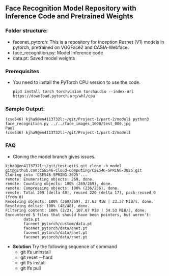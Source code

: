 ## Face Recognition Model Repository with Inference Code and Pretrained Weights

### Folder structure:
 - facenet_pytorch: This is a repository for Inception Resnet (V1) models in pytorch, pretrained on VGGFace2 and CASIA-Webface. 
 - face_recognition.py: Model Inference code 
 - data.pt: Saved model weights 

### Prerequisites
  - You need to install the PyTorch CPU version to use the code.
    ```
    pip3 install torch torchvision torchaudio --index-url https://download.pytorch.org/whl/cpu
    ```

### Sample Output:

```
(cse546) kjha9@en4113732l:~/git/Project-1/part-2/model$ python3 face_recognition.py ../../face_images_1000/test_000.jpg
Paul
(cse546) kjha9@en4113732l:~/git/Project-1/part-2/model$
```

### FAQ

- Cloning the model branch gives issues.
  
```
kjha9@en4113732l:~/git/test-git$ git clone -b model git@github.com:CSE546-Cloud-Computing/CSE546-SPRING-2025.git
Cloning into 'CSE546-SPRING-2025'...
remote: Enumerating objects: 269, done.
remote: Counting objects: 100% (269/269), done.
remote: Compressing objects: 100% (236/236), done.
remote: Total 269 (delta 48), reused 220 (delta 17), pack-reused 0 (from 0)
Receiving objects: 100% (269/269), 27.63 MiB | 23.27 MiB/s, done.
Resolving deltas: 100% (48/48), done.
Filtering content: 100% (2/2), 107.67 MiB | 34.53 MiB/s, done.
Encountered 5 files that should have been pointers, but weren't:
        data.pt
        facenet_pytorch/custom/data.pt
        facenet_pytorch/data/onet.pt
        facenet_pytorch/data/pnet.pt
        facenet_pytorch/data/rnet.pt
```

  - **Solution** Try the following sequence of command
    - git lfs uninstall
    - git reset --hard
    - git lfs install
    - git lfs pull
